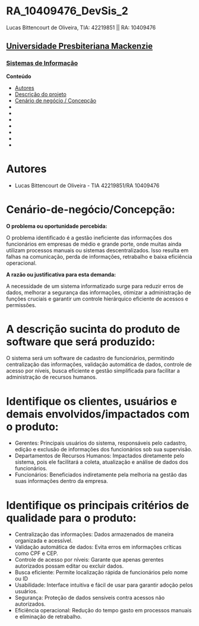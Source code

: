 # RA_10409476_DevSis_2
Lucas Bittencourt de Oliveira, TIA: 42219851 || RA: 10409476

<h2><a href= "https://www.mackenzie.br">Universidade Presbiteriana Mackenzie</a></h2>
<h3><a href= "https://www.mackenzie.br/graduacao/sao-paulo-higienopolis/sistemas-de-informacao">Sistemas de Informação</a></h3>

**Conteúdo**

- [Autores](#autores)
- [Descrição do projeto](#descrição-do-projeto)
- [Cenário de negócio / Concepção](#cenário-de-negócio/concepção:)
- [](#)
- [](#)
- [](#)
- [](#)
- [](#)
- [](#)
- [](#)

# Autores

* Lucas Bittencourt de Oliveira - TIA 42219851/RA 10409476

# Cenário-de-negócio/Concepção: 

**O problema ou oportunidade percebida:**

O problema identificado é a gestão ineficiente das informações dos funcionários em
empresas de médio e grande porte, onde muitas ainda utilizam processos manuais ou
sistemas descentralizados. Isso resulta em falhas na comunicação, perda de
informações, retrabalho e baixa eficiência operacional. 


**A razão ou justificativa para esta demanda:**

A necessidade de um sistema informatizado surge para reduzir erros de dados,
melhorar a segurança das informações, otimizar a administração de funções cruciais e
garantir um controle hierárquico eficiente de acessos e permissões. 




#  A descrição sucinta do produto de software que será produzido: 


O sistema será um software de cadastro de funcionários, permitindo centralização das informações, validação automática de dados, controle de acesso por níveis, busca eficiente e gestão simplificada para facilitar a administração de recursos humanos. 

# Identifique os clientes, usuários e demais envolvidos/impactados com o produto: 

- Gerentes: Principais usuários do sistema, responsáveis pelo cadastro, edição e exclusão de informações dos funcionários sob sua supervisão.
- Departamentos de Recursos Humanos: Impactados diretamente pelo sistema, pois ele facilitará a coleta, atualização e análise de dados dos funcionários.
- Funcionários: Beneficiados indiretamente pela melhoria na gestão das suas informações dentro da empresa.

#  Identifique os principais critérios de qualidade para o produto:

- Centralização das informações: Dados armazenados de maneira organizada e acessível.
- Validação automática de dados: Evita erros em informações críticas como CPF e CEP.
-  Controle de acesso por níveis: Garante que apenas gerentes autorizados possam editar ou excluir dados.
-  Busca eficiente: Permite localização rápida de funcionários pelo nome ou ID
-  Usabilidade: Interface intuitiva e fácil de usar para garantir adoção pelos usuários.
-  Segurança: Proteção de dados sensíveis contra acessos não autorizados.
-  Eficiência operacional: Redução do tempo gasto em processos manuais e eliminação de retrabalho. 




 

